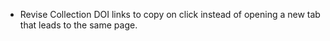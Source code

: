 - Revise Collection DOI links to copy on click instead of opening a new tab that leads to the same page.
